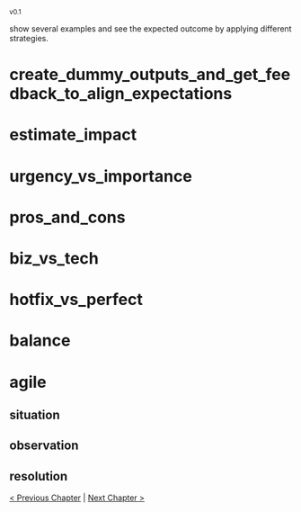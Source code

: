 <sub>v0.1</sub>

show several examples and see the expected outcome by applying different strategies.

# create_dummy_outputs_and_get_feedback_to_align_expectations

# estimate_impact

# urgency_vs_importance

# pros_and_cons

# biz_vs_tech

# hotfix_vs_perfect

# balance

# agile

## situation

## observation

## resolution

[< Previous Chapter](5_decompose.md) | [Next Chapter >](7_test_and_analyze.md)
